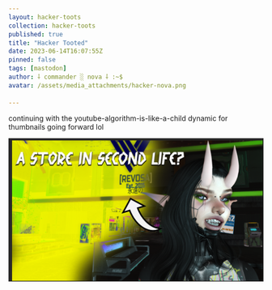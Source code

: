 ```yaml
---
layout: hacker-toots
collection: hacker-toots
published: true
title: "Hacker Tooted"
date: 2023-06-14T16:07:55Z
pinned: false
tags: [mastodon]
author: ⸸ commander ░ nova ⸸ :~$
avatar: /assets/media_attachments/hacker-nova.png

---
```


<p>continuing with the youtube-algorithm-is-like-a-child dynamic for thumbnails going forward lol</p>

![media](/assets/media_attachments/files/110/543/429/541/963/357/original/7266f8fe28d1e5b2.png)
